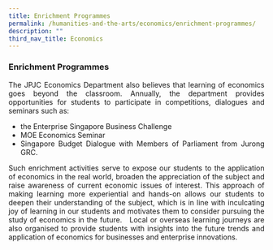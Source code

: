 ```yaml
---
title: Enrichment Programmes
permalink: /humanities-and-the-arts/economics/enrichment-programmes/
description: ""
third_nav_title: Economics
---
```


<h3><strong>Enrichment Programmes</strong></h3>
<div align=justify>
<p>The JPJC Economics Department also believes that learning of economics goes beyond the classroom. Annually, the department provides opportunities for students to participate in competitions, dialogues and seminars such as:
<ul>
	<li>the Enterprise Singapore Business Challenge</li>
	<li>MOE Economics Seminar</li>
	<li>Singapore Budget Dialogue with Members of Parliament from Jurong GRC.</li></ul>
	
<p>
Such enrichment activities serve to expose our students to the application of economics in the real world, broaden the appreciation of the subject and raise awareness of current economic issues of interest. This approach of making learning more experiential and hands-on allows our students to deepen their understanding of the subject, which is in line with inculcating joy of learning in our students and motivates them to consider pursuing the study of economics in the future.   Local or overseas learning journeys are also organised to provide students with insights into the future trends and application of economics for businesses and enterprise innovations.</p>